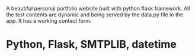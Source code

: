 A beautiful personal portfolio website built with python flask framework. All the test contents are dynamic and being served by the data.py file in the app. It has a working contact form.
# Python, Flask, SMTPLIB, datetime
